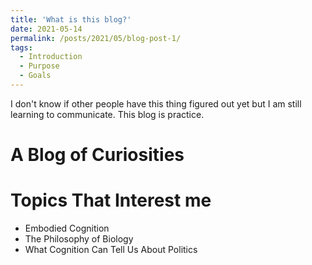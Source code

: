 ```yaml
---
title: 'What is this blog?'
date: 2021-05-14
permalink: /posts/2021/05/blog-post-1/
tags:
  - Introduction
  - Purpose
  - Goals
---
```


I don't know if other people have this thing figured out yet but I am still learning to communicate. 
This blog is practice.

A Blog of Curiosities
======


Topics That Interest me
======
- Embodied Cognition
- The Philosophy of Biology
- What Cognition Can Tell Us About Politics
